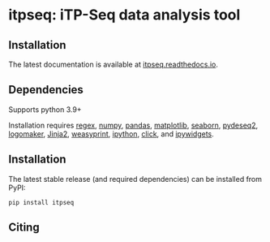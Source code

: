 itpseq: iTP-Seq data analysis tool
==================================

Installation
------------
The latest documentation is available at [itpseq.readthedocs.io](https://itpseq.readthedocs.io).

Dependencies
------------
Supports python 3.9+

Installation requires [regex](https://pypi.org/project/regex/),
[numpy](https://numpy.org/),
[pandas](https://pandas.pydata.org/),
[matplotlib](https://matplotlib.org/),
[seaborn](https://seaborn.pydata.org/),
[pydeseq2](https://pydeseq2.readthedocs.io/en/stable/),
[logomaker](https://logomaker.readthedocs.io/),
[Jinja2](https://jinja.palletsprojects.com/en/stable/),
[weasyprint](https://pypi.org/project/weasyprint/),
[ipython](https://ipython.org/),
[click](https://click.palletsprojects.com/),
and [ipywidgets](https://ipywidgets.readthedocs.io/en/stable/).


Installation
------------
The latest stable release (and required dependencies) can be installed from PyPI:

    pip install itpseq

Citing
------

